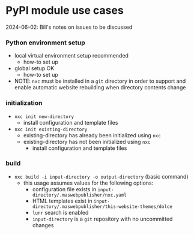 # PyPI module use cases

2024-06-02: Bill's notes on issues to be discussed

### Python environment setup
- local virtual environment setup recommended
	- how-to set up  
- global setup OK  
	- how-to set up  
 - NOTE: `nxc` must be installed in a `git` directory in order to support and enable automatic website rebuilding when directory contents change  
### initialization
 - `nxc init new-directory`  
	 - install configuration and template files
 - `nxc init existing-directory`  
	 - existing-directory has already been initialized using `nxc`  
	 - existing-directory has not been initialized using `nxc`
		 - install configuration and template files  

### build
 - `nxc build -i input-directory -o output-directory`  (basic command)
	 - this usage assumes values for the following options:
		 - configuration file exists in `input-directory/.maswebpublisher/nxc.yaml`
		 - HTML templates exist in `input-directory/.maswebpublisher/this-website-themes/dolce`  
		 - `lunr` search is enabled  
		 - `input-directory` is a `git` repository with no uncommitted changes  

